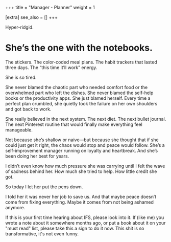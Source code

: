 +++
title = "Manager - Planner"
weight = 1

[extra]
see_also = []
+++

Hyper-ridgid.

# She’s the one with the notebooks.
The stickers.
The color-coded meal plans.
The habit trackers that lasted three days.
The “this time it’ll work” energy.

She is so tired.

She never blamed the chaotic part who needed comfort food or the overwhelmed part who left the dishes. She never blamed the self-help books or the productivity apps. She just blamed herself. Every time a perfect plan crumbled, she quietly took the failure on her own shoulders and got back to work.

She really believed in the next system.
The next diet.
The next bullet journal.
The next Pinterest routine that would finally make everything feel manageable.

Not because she’s shallow or naive—but because she thought that if she could just get it right, the chaos would stop and peace would follow. She’s a self-improvement manager running on loyalty and heartbreak.
And she’s been doing her best for years.

I didn’t even know how much pressure she was carrying until I felt the wave of sadness behind her. How much she tried to help. How little credit she got.

So today I let her put the pens down.

I told her it was never her job to save us. And that maybe peace doesn’t come from fixing everything. Maybe it comes from not being ashamed anymore.

If this is your first time hearing about IFS, please look into it. If (like me) you wrote a note about it somewhere months ago, or put a book about it on your "must read" list, please take this a sign to do it now. This shit is so transformative, it's not even funny. 